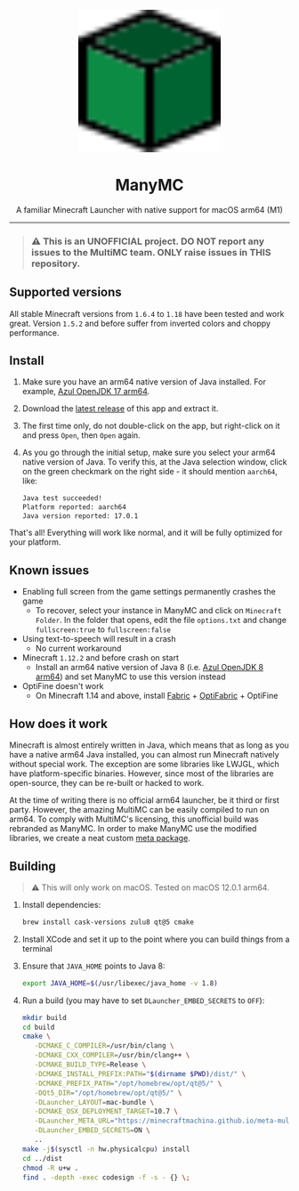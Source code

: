 <p align="center">
    <img width="256" heigth="256" src="logo.svg">
    <h1 align="center">ManyMC</h1>
    <p align="center">
        A familiar Minecraft Launcher with native support for macOS arm64 (M1)
    </p>
</p>

---

> ### ⚠️ This is an UNOFFICIAL project. DO NOT report any issues to the MultiMC team. ONLY raise issues in THIS repository.

## Supported versions

All stable Minecraft versions from `1.6.4` to `1.18` have been tested and work great. Version `1.5.2` and before suffer from inverted colors and choppy performance.

## Install

1. Make sure you have an arm64 native version of Java installed. For example, [Azul OpenJDK 17 arm64](https://www.azul.com/downloads/?version=java-17-lts&os=macos&architecture=arm-64-bit&package=jdk).

2. Download the [latest release](https://github.com/MinecraftMachina/ManyMC/releases/latest/download/ManyMC.zip) of this app and extract it.

3. The first time only, do not double-click on the app, but right-click on it and press `Open`, then `Open` again.

4. As you go through the initial setup, make sure you select your arm64 native version of Java. To verify this, at the Java selection window, click on the green checkmark on the right side - it should mention `aarch64`, like:
   ```
   Java test succeeded!
   Platform reported: aarch64
   Java version reported: 17.0.1
   ```

That's all! Everything will work like normal, and it will be fully optimized for your platform.

## Known issues

- Enabling full screen from the game settings permanently crashes the game
  - To recover, select your instance in ManyMC and click on `Minecraft Folder`. In the folder that opens, edit the file `options.txt` and change `fullscreen:true` to `fullscreen:false`
- Using text-to-speech will result in a crash
  - No current workaround
- Minecraft `1.12.2` and before crash on start
  - Install an arm64 native version of Java 8 (i.e. [Azul OpenJDK 8 arm64](https://www.azul.com/downloads/?version=java-8-lts&os=macos&architecture=arm-64-bit&package=jdk)) and set ManyMC to use this version instead
- OptiFine doesn't work
  - On Minecraft 1.14 and above, install [Fabric](https://fabricmc.net) + [OptiFabric](https://www.curseforge.com/minecraft/mc-mods/optifabric) + OptiFine

## How does it work

Minecraft is almost entirely written in Java, which means that as long as you have a native arm64 Java installed, you can almost run Minecraft natively without special work. The exception are some libraries like LWJGL, which have platform-specific binaries. However, since most of the libraries are open-source, they can be re-built or hacked to work.

At the time of writing there is no official arm64 launcher, be it third or first party. However, the amazing MultiMC can be easily compiled to run on arm64. To comply with MultiMC's licensing, this unofficial build was rebranded as ManyMC. In order to make ManyMC use the modified libraries, we create a neat custom [meta package](https://github.com/MinecraftMachina/meta-multimc-arm64/).

## Building

> ⚠️ This will only work on macOS. Tested on macOS 12.0.1 arm64.

1. Install dependencies:

   ```bash
   brew install cask-versions zulu8 qt@5 cmake
   ```

2. Install XCode and set it up to the point where you can build things from a terminal

3. Ensure that `JAVA_HOME` points to Java 8:

   ```bash
   export JAVA_HOME=$(/usr/libexec/java_home -v 1.8)
   ```

4. Run a build (you may have to set `DLauncher_EMBED_SECRETS` to `OFF`):

   ```bash
   mkdir build
   cd build
   cmake \
      -DCMAKE_C_COMPILER=/usr/bin/clang \
      -DCMAKE_CXX_COMPILER=/usr/bin/clang++ \
      -DCMAKE_BUILD_TYPE=Release \
      -DCMAKE_INSTALL_PREFIX:PATH="$(dirname $PWD)/dist/" \
      -DCMAKE_PREFIX_PATH="/opt/homebrew/opt/qt@5/" \
      -DQt5_DIR="/opt/homebrew/opt/qt@5/" \
      -DLauncher_LAYOUT=mac-bundle \
      -DCMAKE_OSX_DEPLOYMENT_TARGET=10.7 \
      -DLauncher_META_URL="https://minecraftmachina.github.io/meta-multimc-arm64/" \
      -DLauncher_EMBED_SECRETS=ON \
      ..
   make -j$(sysctl -n hw.physicalcpu) install
   cd ../dist
   chmod -R u+w .
   find . -depth -exec codesign -f -s - {} \;
   ```
